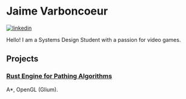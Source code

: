 # Jaime Varboncoeur
[![linkedin](https://img.shields.io/static/v1?&color=2867b2&label=&labelColor=424242&logo=linkedin&logoColor=fff&message=linkedin&&style=flat-square)](https://www.linkedin.com/in/jaime-varboncoeur/)

Hello! I am a Systems Design Student with a passion for video games. 

## Projects
### [Rust Engine for Pathing Algorithms](https://github.com/DocNos/NosEngine) 
A*, OpenGL (Glium). 

